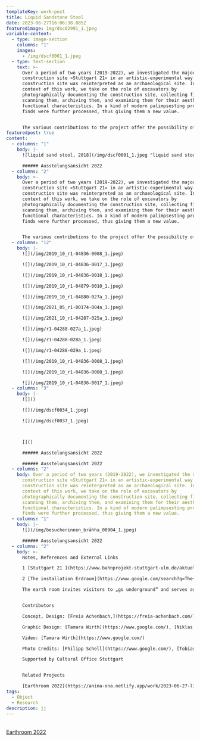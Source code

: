 ```yaml
---
templateKey: work-post
title: Liquid Sandstone Stool
date: 2023-06-27T16:06:38.085Z
featuredimage: img/dsc02991_1.jpeg
variable-content:
  - type: image-section
    columns: "1"
    images:
      - /img/dscf0001_1.jpeg
  - type: text-section
    text: >-
      Over a period of two years (2019-2022), we investigated the major
      construction site »Stuttgart 21« in an artistic-experimental way. The
      construction site was reinterpreted as an archaeological site. In the
      context of this work, we take on the role of excavators by
      photographically documenting the construction site, collecting finds,3D
      scanning them, archiving them, and examining them for their aesthetic and
      functional characteristics. In a kind of modern palimpsesting process, the
      finds were further processed, thus giving them a new value.


      The various contributions to the project offer the possibility of an interactive debate and create reference between layering, reinterpretation and superimposition. They celebrate the unfinished, the transformation process and highlight the spatial and aesthetic qualities of urban space. At the same time, the work can be understood as a documentation for the future. When the process of construction is completely displaced and no longer perceptible. The digital archive [www.cite-mine.online](www.cite-mine.online), the video work „Momentaufnahmen“, the spatial installation Erdraum and a publication are results of this research work.
featuredpost: true
content:
  - columns: "1"
    body: |-
      ![liquid sand stool, 2018](/img/dscf0001_1.jpeg "liquid sand stool, 2018")

      ###### Ausstelungsansicht 2022
  - columns: "2"
    body: >-
      Over a period of two years (2019-2022), we investigated the major
      construction site »Stuttgart 21« in an artistic-experimental way. The
      construction site was reinterpreted as an archaeological site. In the
      context of this work, we take on the role of excavators by
      photographically documenting the construction site, collecting finds,3D
      scanning them, archiving them, and examining them for their aesthetic and
      functional characteristics. In a kind of modern palimpsesting process, the
      finds were further processed, thus giving them a new value.


      The various contributions to the project offer the possibility of an interactive debate and create reference between layering, reinterpretation and superimposition. They celebrate the unfinished, the transformation process and highlight the spatial and aesthetic qualities of urban space. At the same time, the work can be understood as a documentation for the future. When the process of construction is completely displaced and no longer perceptible. The digital archive [www.cite-mine.online](www.cite-mine.online), the video work „Momentaufnahmen“, the spatial installation Erdraum and a publication are results of this research work.
  - columns: "12"
    body: |-
      ![](/img/2019_10_r1-04836-0008_1.jpeg)

      ![](/img/2019_10_r1-04836-0017_1.jpeg)

      ![](/img/2019_10_r1-04836-0018_1.jpeg)

      ![](/img/2019_10_r1-04879-0010_1.jpeg)

      ![](/img/2019_10_r1-04880-027a_1.jpeg)

      ![](/img/2021_05_r1-00174-004a_1.jpeg)

      ![](/img/2021_10_r1-04287-025a_1.jpeg)

      ![](/img/r1-04288-027a_1.jpeg)

      ![](/img/r1-04288-028a_1.jpeg)

      ![](/img/r1-04288-029a_1.jpeg)

      ![](/img/2019_10_r1-04836-0008_1.jpeg)

      ![](/img/2019_10_r1-04836-0008_1.jpeg)

      ![](/img/2019_10_r1-04836-0017_1.jpeg)
  - columns: "3"
    body: |-
      ![]()

      ![](/img/dscf0034_1.jpeg)

      ![](/img/dscf0037_1.jpeg)



      []()

      ###### Ausstelungsansicht 2022

      ###### Ausstelungsansicht 2022
  - columns: "2"
    body: Over a period of two years (2019-2022), we investigated the major
      construction site »Stuttgart 21« in an artistic-experimental way. The
      construction site was reinterpreted as an archaeological site. In the
      context of this work, we take on the role of excavators by
      photographically documenting the construction site, collecting finds,3D
      scanning them, archiving them, and examining them for their aesthetic and
      functional characteristics. In a kind of modern palimpsesting process, the
      finds were further processed, thus giving them a new value.
  - columns: "1"
    body: |-
      ![](/img/besucherinnen_brāhha_00904_1.jpeg)

      ###### Ausstelungsansicht 2022
  - columns: "2"
    body: >-
      Notes, References and External Links

      1 [Stuttgart 21 ](https://www.bahnprojekt-stuttgart-ulm.de/aktuell/)is a construction site reinterpreted as an archaeological site. In the context of this work, we take on the role of excavators by photographically documenting the construction site, 

      2 [The installation Erdraum](https://www.google.com/search?q=The+installation+Erdraum&rlz=1C5CHFA_enDE1032DE1035&oq=The+installation+Erdraum&aqs=chrome..69i57j69i64.575j0j7&sourceid=chrome&ie=UTF-8) was shown as part of the exhibition Archaeology of a city mine in the project space Kunst()Klima from 16.09.–13.10.2022.

      The earth room invites visitors to „go underground“ and serves as a platform for the various contributions to the project Archaeology of a city mine, which in different ways allow the processes of the construction site to be viewed in a new context. 


      Contributors

      Concept, Design: [Freia Achenbach,](https://freia-achenbach.com/) [June Fàbregas](https://www.google.com/)

      Graphic Design: [Tamara Wirth](https://www.google.com/), [Niklas Berlec](https://www.google.com/), [Valentin Alisch](https://www.google.com/), [Tobias Hönow](https://www.google.com/)

      Video: [Tamara Wirth](https://www.google.com/)

      Photo Credits: [Philipp Schell](https://www.google.com/), [Tobias Hönow](https://www.google.com/)

      Supported by Cultural Office Stuttgart


      Related Projects

      [Earthroom 2022](https://anima-ona.netlify.app/work/2023-06-27-liquid-sandstone-stool/)
tags:
  - Object
  - Research
description: jj
---
```

###### 
[Earthroom 2022](https://anima-ona.netlify.app/work/2023-06-27-liquid-sandstone-stool/)